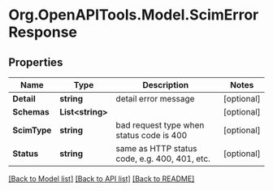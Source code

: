 
# Org.OpenAPITools.Model.ScimErrorResponse

## Properties

Name | Type | Description | Notes
------------ | ------------- | ------------- | -------------
**Detail** | **string** | detail error message | [optional] 
**Schemas** | **List&lt;string&gt;** |  | [optional] 
**ScimType** | **string** | bad request type when status code is 400 | [optional] 
**Status** | **string** | same as HTTP status code, e.g. 400, 401, etc. | [optional] 

[[Back to Model list]](../README.md#documentation-for-models)
[[Back to API list]](../README.md#documentation-for-api-endpoints)
[[Back to README]](../README.md)

